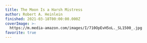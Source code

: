 ```yaml
---
title: The Moon Is a Harsh Mistress
author: Robert A. Heinlein
finished: 2021-03-18T00:00:00.000Z
coverImage: >-
  https://m.media-amazon.com/images/I/710OpEvH5oL._SL1500_.jpg
favorite: true
---
```

